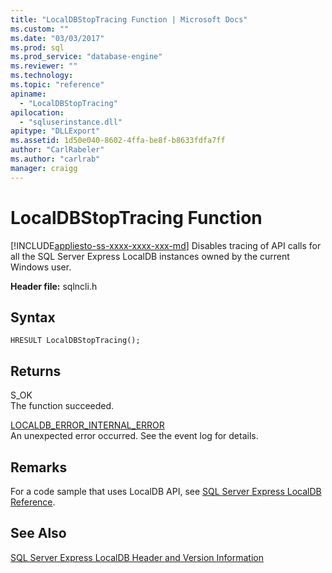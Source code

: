 ```yaml
---
title: "LocalDBStopTracing Function | Microsoft Docs"
ms.custom: ""
ms.date: "03/03/2017"
ms.prod: sql
ms.prod_service: "database-engine"
ms.reviewer: ""
ms.technology: 
ms.topic: "reference"
apiname: 
  - "LocalDBStopTracing"
apilocation: 
  - "sqluserinstance.dll"
apitype: "DLLExport"
ms.assetid: 1d50e040-8602-4ffa-be8f-b8633fdfa7ff
author: "CarlRabeler"
ms.author: "carlrab"
manager: craigg
---
```

# LocalDBStopTracing Function
[!INCLUDE[appliesto-ss-xxxx-xxxx-xxx-md](../../includes/appliesto-ss-xxxx-xxxx-xxx-md.md)]
  Disables tracing of API calls for all the SQL Server Express LocalDB instances owned by the current Windows user.  
  
 **Header file:** sqlncli.h  
  
## Syntax  
  
```  
HRESULT LocalDBStopTracing();  
```  
  
## Returns  
 S_OK  
 The function succeeded.  
  
 [LOCALDB_ERROR_INTERNAL_ERROR](../../relational-databases/express-localdb-error-messages/localdb-error-internal-error.md)  
 An unexpected error occurred. See the event log for details.  
  
## Remarks  
 For a code sample that uses LocalDB API, see [SQL Server Express LocalDB Reference](../../relational-databases/sql-server-express-localdb-reference.md).  
  
## See Also  
 [SQL Server Express LocalDB Header and Version Information](../../relational-databases/express-localdb-instance-apis/sql-server-express-localdb-header-and-version-information.md)  
  
  
